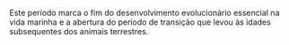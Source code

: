 ﻿Este período marca o fim do desenvolvimento evolucionário essencial na vida marinha e a abertura do período de transição que levou às idades subsequentes dos animais terrestres.